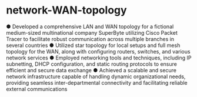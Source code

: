 # network-WAN-topology

● Developed a comprehensive LAN and WAN topology for a fictional medium-sized multinational company SuperByte
utilizing Cisco Packet Tracer to facilitate robust communication across multiple branches in several countries
● Utilized star topology for local setups and full mesh topology for the WAN, along with configuring routers, switches,
and various network services
● Employed networking tools and techniques, including IP subnetting, DHCP configuration, and static routing protocols
to ensure efficient and secure data exchange
● Achieved a scalable and secure network infrastructure capable of handling dynamic organizational needs, providing
seamless inter-departmental connectivity and facilitating reliable external communications
